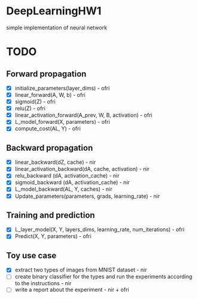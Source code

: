 # DeepLearningHW1
simple implementation of neural network

# TODO
## Forward propagation
- [x] initialize_parameters(layer_dims) - ofri
- [x] linear_forward(A, W, b) - ofri
- [x] sigmoid(Z) - ofri
- [x] relu(Z) - ofri
- [x] linear_activation_forward(A_prev, W, B, activation) - ofri
- [x] L_model_forward(X, parameters) - ofri
- [x] compute_cost(AL, Y) - ofri
## Backward propagation
- [x] linear_backward(dZ, cache) - nir
- [x] linear_activation_backward(dA, cache, activation) - nir
- [x] relu_backward (dA, activation_cache) - nir
- [x] sigmoid_backward (dA, activation_cache) - nir
- [x] L_model_backward(AL, Y, caches) - nir
- [x] Update_parameters(parameters, grads, learning_rate) - nir
## Training and prediction
- [x] L_layer_model(X, Y, layers_dims, learning_rate, num_iterations) - ofri
- [x] Predict(X, Y, parameters) - ofri
## Toy use case
- [x] extract two types of images from MNIST dataset - nir
- [ ] create binary classifier for the types and run the experiments according to the instructions - nir
- [ ] write a report about the experiment - nir + ofri
